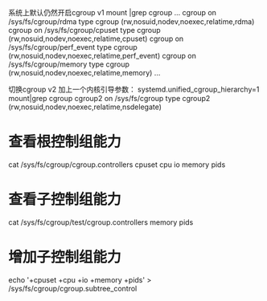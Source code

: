 系统上默认仍然开启cgroup v1
mount |grep cgroup
...
cgroup on /sys/fs/cgroup/rdma type cgroup (rw,nosuid,nodev,noexec,relatime,rdma)
cgroup on /sys/fs/cgroup/cpuset type cgroup (rw,nosuid,nodev,noexec,relatime,cpuset)
cgroup on /sys/fs/cgroup/perf_event type cgroup (rw,nosuid,nodev,noexec,relatime,perf_event)
cgroup on /sys/fs/cgroup/memory type cgroup (rw,nosuid,nodev,noexec,relatime,memory)
...

切换cgroup v2
加上一个内核引导参数：
systemd.unified_cgroup_hierarchy=1
 mount|grep cgroup
cgroup2 on /sys/fs/cgroup type cgroup2 (rw,nosuid,nodev,noexec,relatime,nsdelegate)

# 查看根控制组能力
cat /sys/fs/cgroup/cgroup.controllers
cpuset cpu io memory pids
# 查看子控制组能力
cat /sys/fs/cgroup/test/cgroup.controllers
memory pids
# 增加子控制组能力
echo '+cpuset +cpu +io +memory +pids' > /sys/fs/cgroup/cgroup.subtree_control
